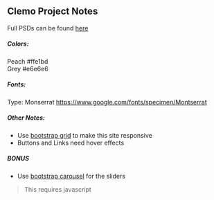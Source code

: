 ## Clemo Project Notes

Full PSDs can be found [here](https://www.behance.net/gallery/35699887/Clemo-Free-PSD-Template)

##### Colors:
Peach #ffe1bd  
Grey #e6e6e6  

##### Fonts:
Type: Monserrat https://www.google.com/fonts/specimen/Montserrat

##### Other Notes:
- Use [bootstrap grid](http://getbootstrap.com/css/#grid) to make this site responsive
- Buttons and Links need hover effects

##### BONUS
- Use [bootstrap carousel](http://getbootstrap.com/javascript/#carousel) for the sliders
> This requires javascript
